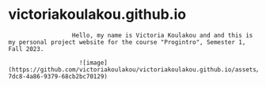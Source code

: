 # victoriakoulakou.github.io
                      Hello, my name is Victoria Koulakou and and this is my personal project website for the course "Progintro", Semester 1, Fall 2023.
                      
                        ![image](https://github.com/victoriakoulakou/victoriakoulakou.github.io/assets/146822882/dd4c2cc3-7dc8-4a86-9379-68cb2bc70129)
